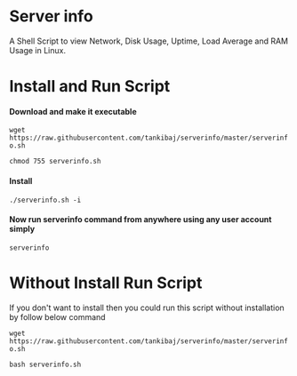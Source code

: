 # Server info
A Shell Script to view Network, Disk Usage, Uptime, Load Average and RAM Usage in Linux.

# Install and Run Script

#### Download and make it executable

`wget https://raw.githubusercontent.com/tankibaj/serverinfo/master/serverinfo.sh`

`chmod 755 serverinfo.sh`

#### Install
`./serverinfo.sh -i `

#### Now run serverinfo command from anywhere using any user account simply
`serverinfo`

# Without Install Run Script
If you don't want to install then you could run this script without installation by follow below command

`wget https://raw.githubusercontent.com/tankibaj/serverinfo/master/serverinfo.sh`

`bash serverinfo.sh`

